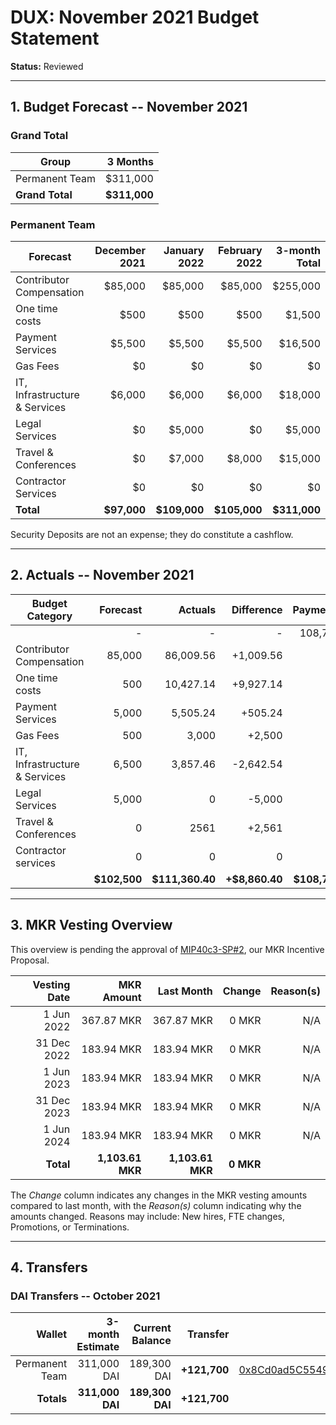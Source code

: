 # DUX: November 2021 Budget Statement

**Status:** Reviewed

---

## 1. Budget Forecast -- November 2021

### Grand Total

| Group           | 3 Months       |
|-----------------|---------------:|
| Permanent Team  |       $311,000  |
| **Grand Total** |   **$311,000** |

### Permanent Team

| Forecast                     | December 2021 | January 2022 | February 2022 | 3-month Total |
|------------------------------|----------:|----------:|------------:|--------------:|
| Contributor Compensation             |   $85,000 |   $85,000 |     $85,000 |      $255,000 |
| One time costs |                    $500 |     $500      |       $500     |     $1,500      |
| Payment Services          |    $5,500 |     $5,500 |       $5,500 |       $16,500 |
| Gas Fees                     |      $0 |      $0 |       $0 |        $0 |
| IT, Infrastructure & Services             |      $6,000 |      $6,000 |        $6,000 |          $18,000 |
| Legal Services              |      $0  |      $5,000 |        $0 |          $5,000 |
| Travel & Conferences             |      $0 |     $7,000 |       $8,000 |         $15,000 |
| Contractor Services            |      $0 |     $0 |       $0 |         $0 |
| **Total**                    |**$97,000**|**$109,000**|**$105,000**|  **$311,000**|

Security Deposits are not an expense; they do constitute a cashflow.

---

## 2. Actuals -- November 2021


| Budget Category     | Forecast       | Actuals        | Difference      | Payments       |
| ------------------- | -------------: | -------------: | --------------: | -------------: |
|                     | -              | -              | -               | 108,700        |
| Contributor Compensation    | 85,000        | 86,009.56      | +1,009.56        | -              |
| One time costs            | 500               | 10,427.14        | +9,927.14          | -              |
| Payment Services  | 5,000               | 5,505.24           |  +505.24       | -              |
| Gas Fees            | 500            | 3,000             | +2,500            | -              |
| IT, Infrastructure & Services    | 6,500            | 3,857.46        | -2,642.54              | -              |
| Legal Services       | 5,000               | 0        | -5,000          | -              |
| Travel & Conferences        | 0               | 2561        | +2,561             | -              |
| Contractor services        | 0               | 0        | 0             | -              |
|                     | **$102,500**    | **$111,360.40**    | **+$8,860.40**      | **$108,700**    |


---

## 3. MKR Vesting Overview

This overview is pending the approval of [MIP40c3-SP#2](), our MKR Incentive Proposal.
 
|  Vesting Date         |       MKR Amount | Last Month |        Change |      Reason(s) |
|----------------------:|-----------------:|-----------:|--------------:|---------------:|
|  1 Jun 2022          |       367.87 MKR |     367.87 MKR |   0 MKR |      N/A |
|  31 Dec 2022          |       183.94 MKR |    183.94 MKR |   0 MKR |      N/A |
|  1 Jun 2023          |        183.94 MKR |     183.94 MKR |   0 MKR |      N/A |
|  31 Dec 2023          |       183.94 MKR |     183.94 MKR |   0 MKR |      N/A |
|  1 Jun 2024          |        183.94 MKR |     183.94 MKR |   0 MKR |      N/A |
|  **Total**            | **1,103.61 MKR** |  **1,103.61 MKR** | **0 MKR** |                |

The *Change* column indicates any changes in the MKR vesting amounts compared to last month, with the *Reason(s)* column indicating why the amounts changed. Reasons may include: New hires, FTE changes, Promotions, or Terminations.

---

## 4. Transfers

### DAI Transfers -- October 2021

|             Wallet | 3-month Estimate | Current Balance |         Transfer |                          Multi-sig Address |
|-------------------:|-----------------:|----------------:|-----------------:|-------------------------------------------:|
|     Permanent Team |      311,000 DAI |           189,300 DAI | **+121,700** | [0x8Cd0ad5C55498Aacb72b6689E1da5A284C69c0C7](https://gnosis-safe.io/app/#/safes/0x8Cd0ad5C55498Aacb72b6689E1da5A284C69c0C7/balances) |
|     **Totals**     |  **311,000 DAI** |       **189,300 DAI** | **+121,700** |                                            |
